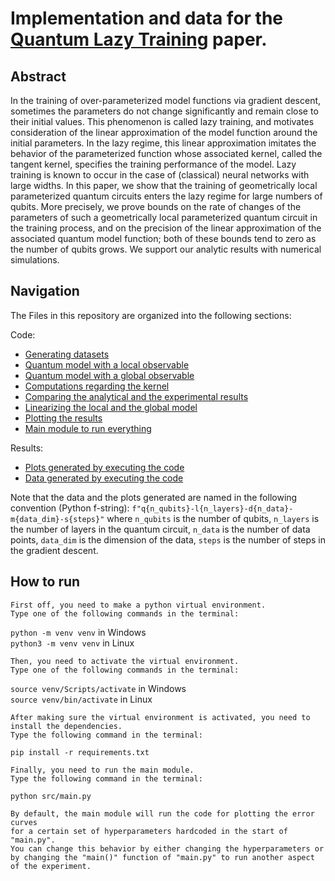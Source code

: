 # Implementation and data for the  [Quantum Lazy Training](https://arxiv.org/abs/2202.08232) paper.

## Abstract
In the training of over-parameterized model functions via gradient descent, sometimes the parameters do not change significantly and remain close to their initial values. This phenomenon is called lazy training, and motivates consideration of the linear approximation of the model function around the initial parameters. In the lazy regime, this linear approximation imitates the behavior of the parameterized function whose associated kernel, called the tangent kernel, specifies the training performance of the model. Lazy training is known to occur in the case of (classical) neural networks with large widths. In this paper, we show that the training of geometrically local parameterized quantum circuits enters the lazy regime for large numbers of qubits. More precisely, we prove bounds on the rate of changes of the parameters of such a geometrically local parameterized quantum circuit in the training process, and on the precision of the linear approximation of the associated quantum model function; both of these bounds tend to zero as the number of qubits grows. We support our analytic results with numerical simulations. 

## Navigation
The Files in this repository are organized into the following sections:  

Code:
- [Generating datasets](src/data.py)
- [Quantum model with a local observable](src/local_model.py)
- [Quantum model with a global observable](src/global_model.py)
- [Computations regarding the kernel](src/kernel.py)
- [Comparing the analytical and the experimental results](src/verify.py)
- [Linearizing the local and the global model](src/linearized_model.py)
- [Plotting the results](src/plot.py)
- [Main module to run everything](src/main.py)  

Results:
- [Plots generated by executing the code](plots/)
- [Data generated by executing the code](data/)

Note that the data and the plots generated are named in the following convention (Python f-string):
`f"q{n_qubits}-l{n_layers}-d{n_data}-m{data_dim}-s{steps}"` where
`n_qubits` is the number of qubits,
`n_layers` is the number of layers in the quantum circuit,
`n_data` is the number of data points,
`data_dim` is the dimension of the data,
`steps` is the number of steps in the gradient descent.

## How to run

    First off, you need to make a python virtual environment.
    Type one of the following commands in the terminal:
`python -m venv venv` in Windows \
`python3 -m venv venv` in Linux

    
    Then, you need to activate the virtual environment.
    Type one of the following commands in the terminal:
`source venv/Scripts/activate` in Windows \
`source venv/bin/activate` in Linux

    After making sure the virtual environment is activated, you need to install the dependencies.
    Type the following command in the terminal:
`pip install -r requirements.txt`

    Finally, you need to run the main module.
    Type the following command in the terminal:
`python src/main.py`

    By default, the main module will run the code for plotting the error curves
    for a certain set of hyperparameters hardcoded in the start of "main.py".
    You can change this behavior by either changing the hyperparameters or
    by changing the "main()" function of "main.py" to run another aspect of the experiment.
